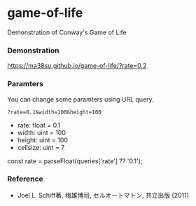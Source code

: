 # game-of-life

Demonstration of Conway's Game of Life

### Demonstration

https://ma38su.github.io/game-of-life/?rate=0.2

### Paramters

You can change some paramters using URL query.

``?rate=0.1&width=100&height=100``

- rate: float = 0.1
- width: uint = 100
- height: uint = 100
- cellsize: uint = 7

const rate = parseFloat(queries['rate'] ?? '0.1');

### Reference

- Joel L. Schiff著, 梅雄博司, セルオートマトン, 共立出版 (2011) 